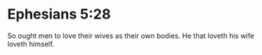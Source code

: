 # Ephesians 5:28

So ought men to love their wives as their own bodies. He that loveth his wife loveth himself.